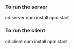 ### To run the server
cd server
npm install
npm start


### To run the client
cd client
npm install
npm start